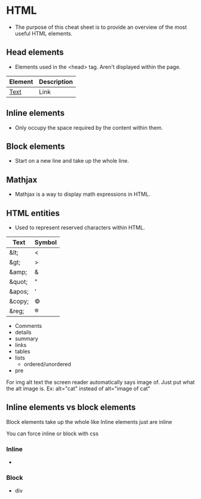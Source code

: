 # HTML
- The purpose of this cheat sheet is to provide an overview of the most useful HTML elements.

## Head elements
- Elements used in the &lt;head&gt; tag. Aren't displayed within the page.

| Element | Description |
| ------| ----|
| <a href="">Text</a> | Link |

## Inline elements
- Only occupy the space required by the content within them.
## Block elements
- Start on a new line and take up the whole line.
## Mathjax
- Mathjax is a way to display math expressions in HTML.
## HTML entities
- Used to represent reserved characters within HTML.

| Text    | Symbol |
|---------|--------|
| \&lt;   | <      |
| \&gt;   | >      |
| \&amp;  | &      |
| \&quot; | "      |
| \&apos; | '      |
| \&copy; | &copy; |
| \&reg;  | &reg;  |


- Comments
- details
- summary
- links
- tables
- lists
    - ordered/unordered
- pre

For img alt text the screen reader automatically says image of. Just put what the alt image is. Ex: alt="cat" instead of alt="image of cat"


## Inline elements vs block elements
Block elements take up the whole like
Inline elements just are inline

You can force inline or block with css

### Inline
- 
### Block
- div
